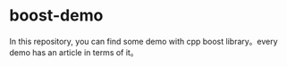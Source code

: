# boost-demo
In this repository, you can find some demo with  cpp boost library。every demo has an article  in terms of it。
